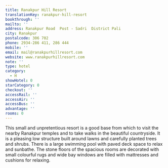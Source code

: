 ```yaml
---
title: Ranakpur Hill Resort
translationKey: ranakpur-hill-resort
bookthrough: ''
mailto: ''
address: Ranakpur Road  Post - Sadri  District Pali
city: Ranakpur
postalcode: 306 702
phone: 2934-286 411, 286 444
mobile: ''
email: mail@ranakpurhillresort.com
website: www.ranakpurhillresort.com
note: ''
type: hotel
category:
  - H
showHotel: 0
starCategory: 0
checkout: ''
accessRail: ''
accessAir: ''
accessBus: ''
advantage: ''
rooms: 0
---
```

This small and unpretentious resort is a good base from which to visit the nearby Ranakpur temples and to take walks in the beautiful countryside.     It is a pleasing low structure built around lawns and carefully planted trees and shrubs. There is a large swimming pool with paved deck space to relax and sunbathe.     The stone floors of the spacious rooms are decorated with small colourful rugs and wide bay windows are filled with mattresses and cushions for relaxing.